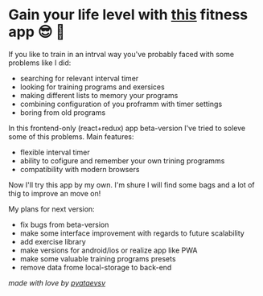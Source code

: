 # Gain your life level with [this](https://pyataevsv.github.io/intervalWorkout/) fitness app :sunglasses: :muscle:

If you like to train in an intrval way you've probably faced with some problems like I did:
* searching for relevant interval timer
* looking for training programs and exersices
* making different lists to memory your programs
* combining configuration of you proframm with timer settings
* boring from old programs

In this frontend-only (react+redux) app beta-version I've tried to soleve some of this problems.
Main features:
* flexible interval timer
* ability to cofigure and remember your own trining programms
* compatibility with modern browsers

Now I'll try this app by my own. I'm shure I will find some bags and a lot of thig to improve an move on!

My plans for next version:
* fix bugs from beta-version
* make some interface improvement with regards to future scalability
* add exercise library
* make versions for android/ios or realize app like PWA
* make some valuable training programs presets
* remove data frome local-storage to back-end

_made with love by [pyataevsv](https://github.com/pyataevsv)_
